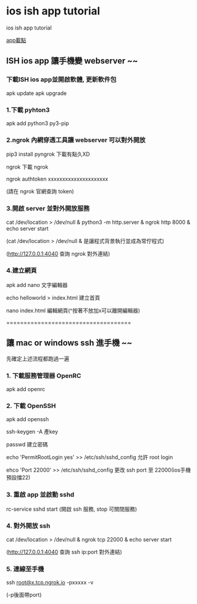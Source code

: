 # ios ish app tutorial

ios ish app tutorial

[app載點](https://apps.apple.com/tw/app/ish-shell/id1436902243)

## ISH ios app 讓手機變 webserver ~~

### 下載ISH ios app並開啟軟體, 更新軟件包
apk update
apk upgrade

### 1.下載 pyhton3
apk add python3 py3-pip

### 2.ngrok 內網穿透工具讓 webserver 可以對外開放
pip3 install pyngrok 下載有點久XD

ngrok 下載 ngrok

ngrok authtoken xxxxxxxxxxxxxxxxxxxxx 

(請在 ngrok 官網查詢 token)

### 3.開啟 server 並對外開放服務
cat /dev/location > /dev/null & python3 -m http.server & ngrok http 8000 & echo server start

(cat /dev/location > /dev/null & 是讓程式背景執行並成為常佇程式)

(http://127.0.0.1:4040 查詢 ngrok 對外連結)

### 4.建立網頁
apk add nano 文字編輯器

echo helloworld > index.html 建立首頁

nano index.html 編輯網頁(^按著不放加x可以離開編輯器)



====================================

## 讓 mac or windows ssh 進手機 ~~
先確定上述流程都跑過一遍

### 1. 下載服務管理器 OpenRC
apk add openrc

### 2. 下載 OpenSSH
apk add openssh

ssh-keygen -A 產key

passwd 建立密碼

echo 'PermitRootLogin yes' >> /etc/ssh/sshd_config 允許 root login

ehco 'Port 22000' >> /etc/ssh/sshd_config 更改 ssh port 至 22000(ios手機預設擋22)

### 3. 重啟 app 並啟動 sshd
rc-service sshd start (開啟 ssh 服務, stop 可關閉服務)

### 4. 對外開放 ssh
cat /dev/location > /dev/null & ngrok tcp 22000 & echo server start

(http://127.0.0.1:4040 查詢 ssh ip:port 對外連結)

### 5. 連線至手機
ssh root@x.tcp.ngrok.io -pxxxxx -v

(-p後面帶port)
